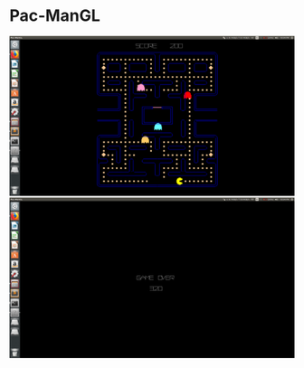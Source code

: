 # Pac-ManGL
![alt tag](https://github.com/CSEC-NITH/Pacman-gl/blob/master/screenshots/Screenshot%20from%202018-02-04%2022-04-42.png)
![alt tag](https://github.com/CSEC-NITH/Pacman-gl/blob/master/screenshots/Screenshot%20from%202018-02-04%2022-04-47.png)
